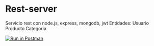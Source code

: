 # Rest-server
Servicio rest con node.js, express, mongodb, jwt
Entidades: 
Usuario
Producto
Categoria

[![Run in Postman](https://run.pstmn.io/button.svg)](https://app.getpostman.com/run-collection/43fde40250c1bb5dfb29)
